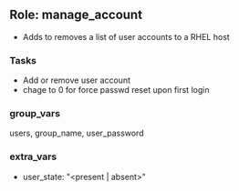 ## Role: manage_account
- Adds to removes a list of user accounts to a RHEL host

### Tasks
- Add or remove user account
- chage to 0 for force passwd reset upon first login

### group_vars
users, group_name, user_password

### extra_vars
- user_state: "\<present \| absent\>"
